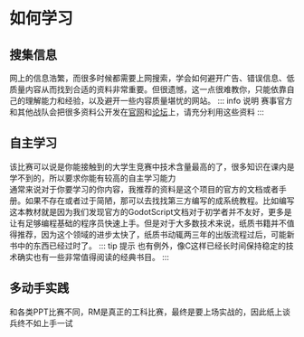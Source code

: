# 如何学习

##  搜集信息
网上的信息浩繁，而很多时候都需要上网搜索，学会如何避开广告、错误信息、低质量内容从而找到合适的资料非常重要。但很遗憾，这一点很难教你，只能依靠自己的理解能力和经验，以及避开一些内容质量堪忧的网站。
::: info 说明
赛事官方和其他战队会把很多资料公开发在[官网](https://www.robomaster.com/)和[论坛](https://bbs.robomaster.com/)上，请充分利用这些资料
:::

## 自主学习
该比赛可以说是你能接触到的大学生竞赛中技术含量最高的了，很多知识在课内是学不到的，所以要求你能有较高的自主学习能力  
通常来说对于你要学习的你内容，我推荐的资料是这个项目的官方的文档或者手册。如果不存在或者过于简陋，那可以去找找第三方编写的成系统教程。比如编写这本教材就是因为我们发现官方的GodotScript文档对于初学者并不友好，更多是让有足够编程基础的程序员快速上手。但是对于大多数技术来说，纸质书籍并不值得推荐，因为这个领域的进步太快了，纸质书动辄两三年的出版流程过后，可能新书中的东西已经过时了。
::: tip 提示
也有例外，像C这样已经长时间保持稳定的技术确实也有一些非常值得阅读的经典书目。
:::

## 多动手实践
和各类PPT比赛不同，RM是真正的工科比赛，最终是要上场实战的，因此纸上谈兵终不如上手一试
